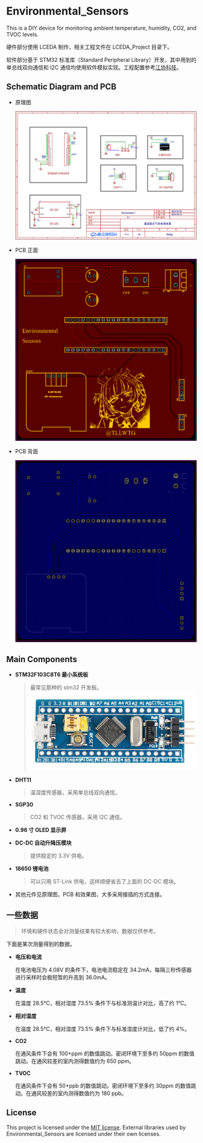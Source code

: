 # Environmental_Sensors

This is a DIY device for monitoring ambient temperature, humidity, CO2, and TVOC levels.

硬件部分使用 LCEDA 制作，相关工程文件在 LCEDA_Project 目录下。

软件部分基于 STM32 标准库（Standard Peripheral Library）开发，其中用到的单总线双向通信和 I2C 通信均使用软件模拟实现。工程配置参考[江协科技](https://jiangxiekeji.com/)。

## Schematic Diagram and PCB

* 原理图

  ![](./docs/image/schematic.png)

* PCB 正面
  
  ![](./docs/image/PCB1.png)

* PCB 背面

  ![](./docs/image/PCB2.png)

## Main Components

* **STM32F103C8T6 最小系统板**
  
  > 最常见那种的 stm32 开发板。
  ![](./docs/image/stm32f103c8t6.png)

* **DHT11**
  
  > 温湿度传感器，采用单总线双向通信。

* **SGP30**
  
  > CO2 和 TVOC 传感器，采用 I2C 通信。

* **0.96 寸 OLED 显示屏**

* **DC-DC 自动升降压模块**
  
  > 提供稳定的 3.3V 供电。

* **18650 锂电池**
  
  > 可以只用 ST-Link 供电，这样顺便省去了上面的 DC-DC 模块。

* 其他元件见原理图，PCB 和效果图，大多采用接插的方式连接。

## 一些数据

> 环境和硬件状态会对测量结果有较大影响，数据仅供参考。

下面是某次测量得到的数据。

* **电压和电流**
  
  在电池电压为 4.08V 的条件下，电池电流稳定在 34.2mA，每隔三秒传感器进行采样时会极短暂的升高到 36.0mA。

* **温度**

  在温度 28.5℃，相对湿度 73.5% 条件下与标准测温计对比，高了约 1℃。

* **相对湿度**

  在温度 28.5℃，相对湿度 73.5% 条件下与标准湿度计对比，低了约 4%。

* **CO2**

  在通风条件下会有 100+ppm 的数值跳动。密闭环境下至多约 50ppm 的数值跳动。在通风较差的室内测得数值约为 650 ppm。 

* **TVOC**

  在通风条件下会有 50+ppb 的数值跳动。密闭环境下至多约 30ppm 的数值跳动。在通风较差的室内测得数值约为 180 ppb。 

## License

This project is licensed under the [MIT license](https://github.com/tLLWtG/Environmental_Sensors/blob/main/LICENSE). External libraries used by Environmental_Sensors are licensed under their own licenses.